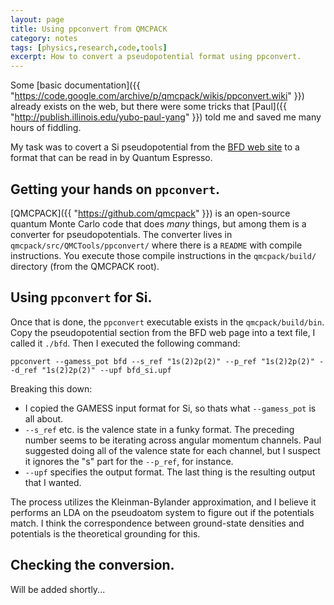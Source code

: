 ```yaml
--- 
layout: page
title: Using ppconvert from QMCPACK
category: notes
tags: [physics,research,code,tools]
excerpt: How to convert a pseudopotential format using ppconvert.
---
```


Some [basic documentation]({{ "https://code.google.com/archive/p/qmcpack/wikis/ppconvert.wiki" }}) already exists on the web, but there were some tricks that [Paul]({{ "http://publish.illinois.edu/yubo-paul-yang" }}) told me and saved me many hours of fiddling.

My task was to covert a Si pseudopotential from the [BFD web site]({{"http://www.burkatzki.com/pseudos/index.2.html"}}) to a format that can be read in by Quantum Espresso. 

## Getting your hands on `ppconvert`.
[QMCPACK]({{ "https://github.com/qmcpack" }}) is an open-source quantum Monte Carlo code that does *many* things, but among them is a converter for pseudopotentials.
The converter lives in `qmcpack/src/QMCTools/ppconvert/` where there is a `README` with compile instructions.
You execute those compile instructions in the `qmcpack/build/` directory (from the QMCPACK root).

## Using `ppconvert` for Si.
Once that is done, the `ppconvert` executable exists in the `qmcpack/build/bin`. 
Copy the pseudopotential section from the BFD web page into a text file, I called it `./bfd`. 
Then I executed the following command:

    ppconvert --gamess_pot bfd --s_ref "1s(2)2p(2)" --p_ref "1s(2)2p(2)" --d_ref "1s(2)2p(2)" --upf bfd_si.upf

Breaking this down: 

* I copied the GAMESS input format for Si, so thats what `--gamess_pot` is all about.
* `--s_ref` etc. is the valence state in a funky format. The preceding number seems to be iterating across angular momentum channels. Paul suggested doing all of the valence state for each channel, but I suspect it ignores the "s" part for the `--p_ref`, for instance.
* `--upf` specifies the output format. The last thing is the resulting output that I wanted.

The process utilizes the Kleinman-Bylander approximation, and I believe it performs an LDA on the pseudoatom system to figure out if the potentials match.
I think the correspondence between ground-state densities and potentials is the theoretical grounding for this. 

## Checking the conversion.

Will be added shortly...

